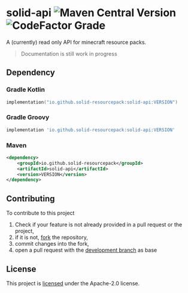 # solid-api ![Maven Central Version](https://img.shields.io/maven-central/v/io.github.solid-resourcepack/solid-api?style=flat) ![CodeFactor Grade](https://img.shields.io/codefactor/grade/github/solid-resourcepack/solid-api)
A (currently) read only API for minecraft resource packs.

> Documentation is still work in progress

## Dependency

### Gradle Kotlin
```kt
implementation("io.github.solid-resourcepack:solid-api:VERSION")
```
### Gradle Groovy
```groovy
implementation 'io.github.solid-resourcepack:solid-api:VERSION'
```

### Maven
```xml
<dependency>
    <groupId>io.github.solid-resourcepack</groupId>
    <artifactId>solid-api</artifactId>
    <version>VERSION</version>
</dependency>
```

## Contributing
To contribute to this project
1. Check if your feature is not already provided in a pull request or the project,
2. if it is not, [fork](https://github.com/solid-resourcepack/solid-api/fork) the repository,
3. commit changes into the fork,
4. open a pull request with the [development branch](https://github.com/solid-resourcepack/solid-api/tree/development) as base

## License
This project is [licensed](LICENSE) under the Apache-2.0 license.
